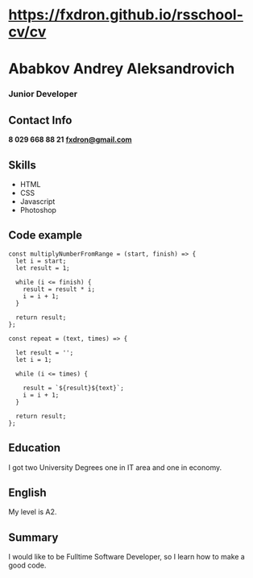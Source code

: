 # https://fxdron.github.io/rsschool-cv/cv
# Ababkov Andrey Aleksandrovich

### Junior Developer

## Contact Info
**8 029 668 88 21**
**fxdron@gmail.com**

## Skills
* HTML
* CSS
* Javascript
* Photoshop

## Code example
```
const multiplyNumberFromRange = (start, finish) => {
  let i = start;
  let result = 1;

  while (i <= finish) {
    result = result * i;
    i = i + 1;
  }

  return result;
};

const repeat = (text, times) => {
 
  let result = '';
  let i = 1;

  while (i <= times) {
    
    result = `${result}${text}`;
    i = i + 1;
  }

  return result;
};

```

## Education
I got two University Degrees one in IT area and one in economy.

## English
My level is A2.

## Summary
I would like to be Fulltime Software Developer, so I learn how to make a good code.
 

